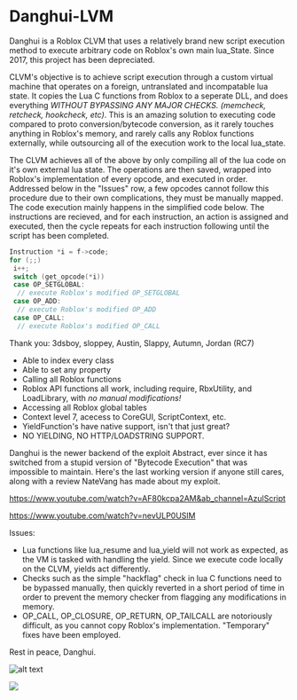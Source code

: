 # Danghui-LVM
Danghui is a Roblox CLVM that uses a relatively brand new script execution method to execute arbitrary code on Roblox's own main lua_State. Since 2017, this project has been depreciated.  

CLVM's objective is to achieve script execution through a custom virtual machine that operates on a foreign, untranslated and incompatable lua state. It copies the Lua C functions from Roblox to a seperate DLL, and does everything *WITHOUT BYPASSING ANY MAJOR CHECKS. (memcheck, retcheck, hookcheck, etc)*. This is an amazing solution to executing code compared to proto conversion/bytecode conversion, as it rarely touches anything in Roblox's memory, and rarely calls any Roblox functions externally, while outsourcing all of the execution work to the local lua_state. 

The CLVM achieves all of the above by only compiling all of the lua code on it's own external lua state. The operations are then saved, wrapped into Roblox's implementation of every opcode, and executed in order. Addressed below in the "Issues" row, a few opcodes cannot follow this procedure due to their own complications, they must be manually mapped. The code execution mainly happens in the simplified code below. The instructions are recieved, and for each instruction, an action is assigned and executed, then the cycle repeats for each instruction following until the script has been completed.

```C++
Instruction *i = f->code; 
for (;;)
 i++;
 switch (get_opcode(*i))
 case OP_SETGLOBAL:
  // execute Roblox's modified OP_SETGLOBAL
 case OP_ADD:
  // execute Roblox's modified OP_ADD
 case OP_CALL:
  // execute Roblox's modified OP_CALL
 ```



Thank you:
  3dsboy, sloppey, Austin, Slappy, Autumn, Jordan (RC7)

- Able to index every class
- Able to set any property
- Calling all Roblox functions
- Roblox API functions all work, including require, RbxUtility, and LoadLibrary, with *no manual modifications!*
- Accessing all Roblox global tables
- Context level 7, acecess to CoreGUI, ScriptContext, etc.
- YieldFunction's have native support, isn't that just great?
- NO YIELDING, NO HTTP/LOADSTRING SUPPORT.

Danghui is the newer backend of the exploit Abstract, ever since it has switched from a stupid version of "Bytecode Execution" that was impossible to maintain. Here's the last working version if anyone still cares, along with a review NateVang has made about my exploit.

https://www.youtube.com/watch?v=AF80kcpa2AM&ab_channel=AzulScript


https://www.youtube.com/watch?v=nevULP0USlM


Issues:
- Lua functions like lua_resume and lua_yield will not work as expected, as the VM is tasked with handling the yield. Since we execute code locally on the CLVM, yields act differently.
- Checks such as the simple "hackflag" check in lua C functions need to be bypassed manually, then quickly reverted in a short period of time in order to prevent the memory checker from flagging any modifications in memory. 
- OP_CALL, OP_CLOSURE, OP_RETURN, OP_TAILCALL are notoriously difficult, as you cannot copy Roblox's implementation. "Temporary" fixes have been employed.

Rest in peace, Danghui.

![alt text](https://i.gyazo.com/ec49e6cb76ffabaa1ddae623c304dc07.gif)


![](https://im6.ezgif.com/tmp/ezgif-6-2d9b290eb27b.gif)
